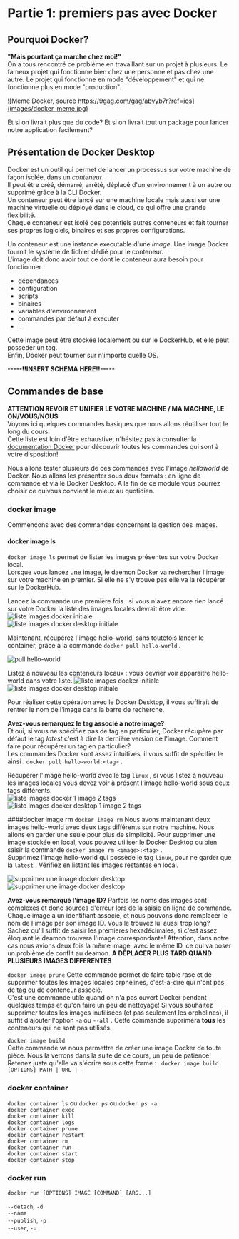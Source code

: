 # Partie 1: premiers pas avec Docker   

## Pourquoi Docker?  
**"Mais pourtant ça marche chez moi!"**  
On a tous rencontré ce problème en travaillant sur un projet à plusieurs. Le fameux projet qui fonctionne bien chez une personne et pas chez une autre.
Le projet qui fonctionne en mode "développement" et qui ne fonctionne plus en mode "production".

![Meme Docker, source https://9gag.com/gag/abvyb7r?ref=ios](images/docker_meme.jpg)  

Et si on livrait plus que du code? Et si on livrait tout un package pour lancer notre application facilement? 
   

## Présentation de Docker Desktop  
Docker est un outil qui permet de lancer un processus sur votre machine de façon isolée, dans un *conteneur*.    
Il peut être créé, démarré, arrêté, déplacé d'un environnement à un autre ou supprimé grâce à la CLI Docker.  
Un conteneur peut être lancé sur une machine locale mais aussi sur une machine virtuelle ou déployé dans le cloud, ce qui offre une grande flexibilité.    
Chaque conteneur est isolé des potentiels autres conteneurs et fait tourner ses propres logiciels, binaires et ses propres configurations.  

Un conteneur est une instance executable d'une *image*.
Une image Docker fournit le système de fichier dédié pour le conteneur.  
L'image doit donc avoir tout ce dont le conteneur aura besoin pour fonctionner : 
* dépendances 
* configuration
* scripts 
* binaires
* variables d'environnement
* commandes par défaut à executer
* ...  


Cette image peut être stockée localement ou sur le DockerHub, et elle peut posséder un tag.  
Enfin, Docker peut tourner sur n'importe quelle OS.

  
**-----!!INSERT SCHEMA HERE!!-----**

## Commandes de base
**ATTENTION REVOIR ET UNIFIER LE VOTRE MACHINE / MA MACHINE, LE ON/VOUS/NOUS**   
Voyons ici quelques commandes basiques que nous allons réutiliser tout le long du cours.  
Cette liste est loin d'être exhaustive, n'hésitez pas à consulter la [documentation Docker](https://docs.docker.com/) pour découvrir toutes les commandes qui sont à votre disposition!

Nous allons tester plusieurs de ces commandes avec l'image *helloworld* de Docker. Nous allons les présenter sous deux formats : en ligne de commande et via le Docker Desktop. A la fin de ce module vous pourrez choisir ce quivous convient le mieux au quotidien.  

  
### docker image 
Commençons avec des commandes concernant la gestion des images. 
#### docker image ls  

`docker image ls` permet de lister les images présentes sur votre Docker local.  
Lorsque vous lancez une image, le daemon Docker va rechercher l'image sur votre machine en premier. Si elle ne s'y trouve pas elle va la récupérer sur le DockerHub.  
  
Lancez la commande une première fois : si vous n'avez encore rien lancé sur votre Docker la liste des images locales devrait être vide.  
![liste images docker initiale](images/docker-image0-cmd.png)   
![liste images docker desktop initiale](images/docker-image0.png)   
 
Maintenant, récupérez l'image hello-world, sans toutefois lancer le container, grâce à la commande `docker pull hello-world` .

![pull hello-world](images/docker_pull_hello-world.png)  

Listez à nouveau les conteneurs locaux : vous devrier voir apparaitre hello-world dans votre liste. 
![liste images docker initiale](images/docker-image1-cmd.png)   
![liste images docker desktop initiale](images/docker-image1.png)  

Pour réaliser cette opération avec le Docker Desktop, il vous suffirait de rentrer le nom de l'image dans la barre de recherche.
  
**Avez-vous remarquez le tag associé à notre image?**  
Et oui, si vous ne spécifiez pas de tag en particulier, Docker récupère par défaut le tag *latest* c'est à dire la dernière version de l'image. Comment faire pour récupérer un tag en particulier?  
Les commandes Docker sont assez intuitives, il vous suffit de spécifier le <tag> ainsi : `docker pull hello-world:<tag>` .  

Récupérer l'image hello-world avec le tag `linux` , si vous listez à nouveau les images locales vous devez voir à présent l'image hello-world sous deux tags différents.  
![liste images docker 1 image 2 tags](images/docker-image2-cmd.png)   
![liste images docker desktop 1 image 2 tags](images/docker-image2.png)

####docker image rm 
`docker image rm` 
Nous avons maintenant deux images hello-world avec deux tags différents sur notre machine. Nous allons en garder une seule pour plus de simplicité. 
Pour supprimer une image stockée en local, vous pouvez utiliser le Docker Desktop ou bien saisir la commande `docker image rm <image>:<tag>` .  
Supprimez l'image hello-world qui possède le tag `linux`, pour ne garder que la `latest` . Vérifiez en listant les images restantes en local.  

![supprimer une image docker desktop](images/docker-image2-delete.png)   
![supprimer une image docker desktop](images/docker-image2-delete-cmd.png)   

**Avez-vous remarqué l'image ID?**
Parfois les noms des images sont complexes et donc sources d'erreur lors de la saisie en ligne de commande. Chaque image a un identifiant associé, et nous pouvons donc remplacer le nom de l'image par son image ID. 
Vous le trouvez lui aussi trop long? Sachez qu'il suffit de saisir les premieres hexadécimales, si c'est assez éloquant le deamon trouvera l'image correspondante! 
Attention, dans notre cas nous avions deux fois la même image, avec le même ID, ce qui va poser un problème de conflit au deamon. **A DEPLACER PLUS TARD QUAND PLUSIEURS IMAGES DIFFERENTES**   

`docker image prune`
Cette commande permet de faire table rase et de supprimer toutes les images locales orphelines, c'est-à-dire qui n'ont pas de tag ou de conteneur associé.  
C'est une commande utile quand on n'a pas ouvert Docker pendant quelques temps et qu'on faire un peu de nettoyage!
Si vous souhaitez supprimer toutes les images inutilisées (et pas seulement les orphelines), il suffit d'ajouter l'option `-a` ou `--all` . Cette commande supprimera **tous** les conteneurs qui ne sont pas utilisés.  

   
`docker image build`  
Cette commande va nous permettre de créer une image Docker de toute pièce. Nous la verrons dans la suite de ce cours, un peu de patience! 
Retenez juste qu'elle va s'écrire sous cette forme : ` docker image build [OPTIONS] PATH | URL | -`   

### docker container
`docker container ls` ou `docker ps` ou `docker ps -a`  
`docker container exec`  
`docker container kill`  
`docker container logs`  
`docker container prune`  
`docker container restart`  
`docker container rm`  
`docker container run`  
`docker container start`  
`docker container stop`  

### docker run
`docker run [OPTIONS] IMAGE [COMMAND] [ARG...]`  

`--detach`, `-d`  
`--name`  
`--publish`, `-p`  
`--user`, `-u`  